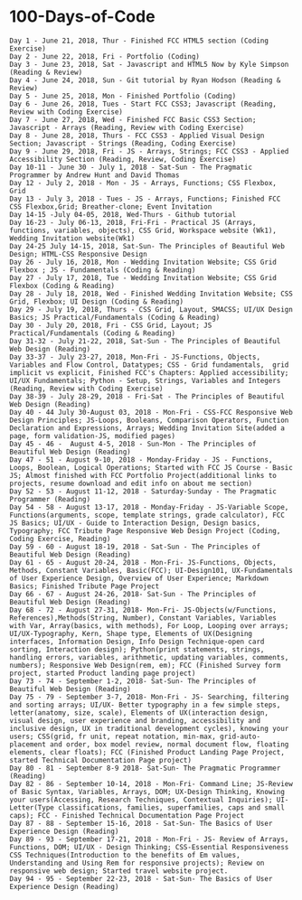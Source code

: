 # 100-Days-of-Code

	Day 1 - June 21, 2018, Thur - Finished FCC HTML5 section (Coding Exercise)
	Day 2 - June 22, 2018, Fri - Portfolio (Coding)
	Day 3 - June 23, 2018, Sat - Javascript and HTML5 Now by Kyle Simpson (Reading & Review)
	Day 4 - June 24, 2018, Sun - Git tutorial by Ryan Hodson (Reading & Review)
	Day 5 - June 25, 2018, Mon - Finished Portfolio (Coding)
	Day 6 - June 26, 2018, Tues - Start FCC CSS3; Javascript (Reading, Review with Coding Exercise)
	Day 7 - June 27, 2018, Wed - Finished FCC Basic CSS3 Section; Javascript - Arrays (Reading, Review with Coding Exercise)
  	Day 8 - June 28, 2018, Thurs - FCC CSS3 - Applied Visual Design Section; Javascript - Strings (Reading, Coding Exercise)
	Day 9 - June 29, 2018, Fri - JS - Arrays, Strings; FCC CSS3 - Applied Accessibility Section (Reading, Review, Coding Exercise) 
	Day 10-11 - June 30 - July 1, 2018 - Sat-Sun - The Pragmatic Programmer by Andrew Hunt and David Thomas 
	Day 12 - July 2, 2018 - Mon - JS - Arrays, Functions; CSS Flexbox, Grid
	Day 13 - July 3, 2018 - Tues - JS - Arrays, Functions; Finished FCC CSS Flexbox,Grid; Breather-clone; Event Invitation
	Day 14-15 -July 04-05, 2018, Wed-Thurs - Github tutorial
	Day 16-23 - July 06-13, 2018, Fri-Fri - Practical JS (Arrays, functions, variables, objects), CSS Grid, Workspace website (Wk1), Wedding Invitation website(Wk1)                    												
	Day 24-25 July 14-15, 2018, Sat-Sun- The Principles of Beautiful Web Design; HTML-CSS Responsive Design
	Day 26 - July 16, 2018, Mon - Wedding Invitation Website; CSS Grid Flexbox ; JS - Fundamentals (Coding & Reading) 
	Day 27 - July 17, 2018, Tue - Wedding Invitation Website; CSS Grid Flexbox (Coding & Reading)
	Day 28 - July 18, 2018, Wed - Finished Wedding Invitation Website; CSS Grid, Flexbox; UI Design (Coding & Reading)
	Day 29 - July 19, 2018, Thurs - CSS Grid, Layout, SMACSS; UI/UX Design Basics; JS Practical/Fundamentals (Coding & Reading)
	Day 30 - July 20, 2018, Fri - CSS Grid, Layout; JS Practical/Fundamentals (Coding & Reading)
	Day 31-32 - July 21-22, 2018, Sat-Sun - The Principles of Beautiful Web Design (Reading)
	Day 33-37 - July 23-27, 2018, Mon-Fri - JS-Functions, Objects, Variables and Flow Control, Datatypes; CSS - Grid fundamentals, 	grid implicit vs explicit, Finished FCC's Chapters: Applied accessibility; UI/UX Fundamentals; Python - Setup, Strings, Variables and Integers (Reading, Review with Coding Exercise)
	Day 38-39 - July 28-29, 2018 - Fri-Sat - The Principles of Beautiful Web Design (Reading)
	Day 40 - 44 July 30-August 03, 2018 - Mon-Fri - CSS-FCC Responsive Web Design Principles; JS-Loops, Booleans, Comparison Operators, Function Declaration and Expressions, Arrays; Wedding Invitation Site(added a page, form validation-JS, modified pages) 
	Day 45 - 46 -  August 4-5, 2018 - Sun-Mon - The Principles of Beautiful Web Design (Reading)
	Day 47 - 51 - August 9-10, 2018 - Monday-Friday - JS - Functions, Loops, Boolean, Logical Operations; Started with FCC JS Course - Basic JS; Almost finished with FCC Portfolio Project(additional links to projects, resume download and edit info on about me section)
	Day 52 - 53 - August 11-12, 2018 - Saturday-Sunday - The Pragmatic Programmer (Reading)
	Day 54 - 58 - August 13-17, 2018 - Monday-Friday - JS-Variable Scope, Functions(arguments, scope, template strings, grade calculator), FCC JS Basics; UI/UX - Guide to Interaction Design, Design basics, Typography; FCC Tribute Page Responsive Web Design Project (Coding, Coding Exercise, Reading)
	Day 59 - 60 - August 18-19, 2018 - Sat-Sun - The Principles of Beautiful Web Design (Reading)
	Day 61 - 65 - August 20-24, 2018 - Mon-Fri- JS-Functions, Objects, Methods, Constant Variables, Basic(FCC); UI-Design101, UX-Fundamentals of User Experience Design, Overview of User Experience; Markdown Basics; Finished Tribute Page Project
	Day 66 - 67 - August 24-26, 2018- Sat-Sun - The Principles of Beautiful Web Design (Reading)
	Day 68 - 72 - August 27-31, 2018- Mon-Fri- JS-Objects(w/Functions, References),Methods(String, Number), Constant Variables, Variables with Var, Array(basics, with methods), For Loop, Looping over arrays; UI/UX-Typography, Kern, Shape type, Elements of UX(Designing interfaces, Information Design, Info Design Technique-open card sorting, Interaction design); Python(print statements, strings, handling errors, variables, arithmetic, updating variables, comments, numbers); Responsive Web Design(rem, em); FCC (Finished Survey form project, started Product landing page project)
	Day 73 - 74 - September 1-2, 2018- Sat-Sun- The Principles of Beautiful Web Design (Reading)
	Day 75 - 79 - September 3-7, 2018- Mon-Fri - JS- Searching, filtering and sorting arrays; UI/UX- Better typography in a few simple steps, letter(anatomy, size, scale), Elements of UX(interaction design, visual design, user experience and branding, accessibility and inclusive design, UX in traditional development cycles), knowing your users; CSS(grid, fr unit, repeat notation, min-max, grid-auto-placement and order, box model review, normal document flow, floating elements, clear floats); FCC (Finished Product Landing Page Project, started Technical Documentation Page project)
	Day 80 - 81 - September 8-9 2018- Sat-Sun- The Pragmatic Programmer (Reading)
	Day 82 - 86 - September 10-14, 2018 - Mon-Fri- Command Line; JS-Review of Basic Syntax, Variables, Arrays, DOM; UX-Design Thinking, Knowing your users(Accessing, Research Techniques, Contextual Inquiries); UI-Letter(Type classifications, families, superfamilies, caps and small caps); FCC - Finished Technical Documentation Page Project
	Day 87 - 88 - September 15-16, 2018 - Sat-Sun- The Basics of User Experience Design (Reading)
	Day 89 - 93 - September 17-21, 2018 - Mon-Fri - JS- Review of Arrays, Functions, DOM; UI/UX - Design Thinking; CSS-Essential Responsiveness CSS Techniques(Introduction to the benefits of Em values, Understanding and Using Rem for responsive projects); Review on responsive web design; Started travel website project.
	Day 94 - 95 - September 22-23, 2018 - Sat-Sun- The Basics of User Experience Design (Reading)
